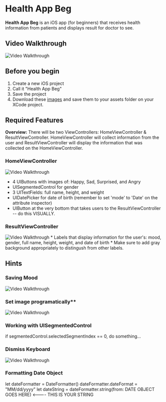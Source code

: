 # Health App Beg
**Health App Beg** is an iOS app (for beginners) that receives health information from patients and displays result for doctor to see.

## Video Walkthrough

<img src='https://i.imgur.com/R8Lvwl6.gif' title='Video Walkthrough' width='' alt='Video Walkthrough' />

## Before you begin

1. Create a new iOS project
2. Call it "Health App Beg"
3. Save the project
4. Download these [images](https://github.com/alimir1/HealthAppForStudents/tree/master/HealthAppImages) and save them to your assets folder on your XCode project.

## Required Features

**Overview:**
There will be two ViewControllers: HomeViewController & ResultViewController. HomeViewController will collect information from the user and ResultViewController will display the information that was collected on the HomeViewController.

### HomeViewController
<img src='https://i.imgur.com/vYh66Tc.png' title='Video Walkthrough' width='' alt='Video Walkthrough' />

* 4 UIButtons with images of: Happy, Sad, Surprised, and Angry
* UISegmentedControl for gender
* 3 UITextFields: full name, height, and weight
* UIDatePicker for date of birth (remember to set 'mode' to 'Date' on the attribute inspector)
* UIButton at the very bottom that takes users to the ResultViewController -- do this VISUALLY.

### ResultViewController
<img src='https://i.imgur.com/Vr69Ge6.png' title='Video Walkthrough' width='' alt='Video Walkthrough' />
* Labels that display information for the user's: mood, gender, full name, height, weight, and date of birth
* Make sure to add gray background appropriately to distingush from other labels.

## Hints

### Saving Mood
<img src='https://i.imgur.com/qiufNvP.png' title='Video Walkthrough' width='' alt='Video Walkthrough' />

### Set image programatically**
<img src='http://i.imgur.com/NkWHpFi.gif' title='Video Walkthrough' width='' alt='Video Walkthrough' />

### Working with UISegmentedControl
if segmentedControl.selectedSegmentIndex == 0, do something...

### Dismiss Keyboard
<img src='https://i.imgur.com/nGd0HJ4.gif' title='Video Walkthrough' width='' alt='Video Walkthrough' />

### Formatting Date Object
let dateFormatter = DateFormatter()
dateFormatter.dateFormat = "MM/dd/yyyy"
let dateString = dateFormatter.string(from: DATE OBJECT GOES HERE) <---- THIS IS YOUR STRING
